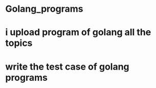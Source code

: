 # Golang_programs
# i upload program of golang all the topics 
# write the test case of golang programs 
